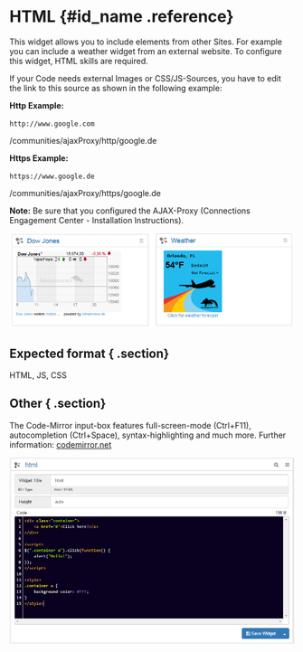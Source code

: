 # HTML {#id_name .reference}

This widget allows you to include elements from other Sites. For example you can include a weather widget from an external website. To configure this widget, HTML skills are required.

If your Code needs external Images or CSS/JS-Sources, you have to edit the link to this source as shown in the following example:

**Http Example:**

`http://www.google.com`

/communities/ajaxProxy/http/google.de

**Https Example:**

`https://www.google.de`

/communities/ajaxProxy/https/google.de

**Note:** Be sure that you configured the AJAX-Proxy \(Connections Engagement Center - Installation Instructions\).

![image](images/image058.png)

## Expected format { .section}

HTML, JS, CSS

## Other { .section}

The Code-Mirror input-box features full-screen-mode \(Ctrl+F11\), autocompletion \(Ctrl+Space\), syntax-highlighting and much more. Further information: [codemirror.net](https://codemirror.net/)

![image](images/image059.png)

